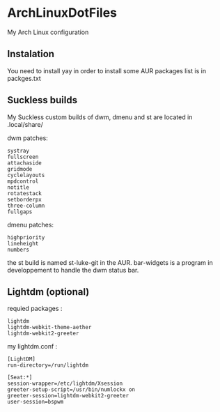 # ArchLinuxDotFiles
My Arch Linux configuration

## Instalation
You need to install yay in order to install some AUR packages
list is in packges.txt

## Suckless builds
My Suckless custom builds of dwm, dmenu and st are located in .local/share/

dwm patches:
```
systray
fullscreen
attachaside
gridmode
cyclelayouts
mpdcontrol
notitle
rotatestack
setborderpx
three-column
fullgaps
```

dmenu patches:
```
highpriority
lineheight
numbers
```

the st build is named st-luke-git in the AUR.
bar-widgets is a program in developpement to handle the dwm status bar.

## Lightdm (optional)

requied packages :
```
lightdm
lightdm-webkit-theme-aether
lightdm-webkit2-greeter
```

my lightdm.conf :
```
[LightDM]
run-directory=/run/lightdm

[Seat:*]
session-wrapper=/etc/lightdm/Xsession
greeter-setup-script=/usr/bin/numlockx on
greeter-session=lightdm-webkit2-greeter
user-session=bspwm
```
